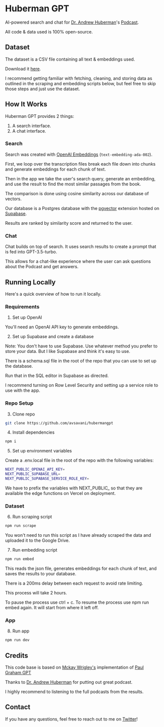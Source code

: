 # Huberman GPT

AI-powered search and chat for [Dr. Andrew Huberman](https://twitter.com/hubermanlab)'s [Podcast](http://hubermanlab.com).

All code & data used is 100% open-source.

## Dataset

The dataset is a CSV file containing all text & embeddings used.

Download it [here](https://drive.google.com/drive/folders/1CKs1hzwMT34tnQjpsN40yxov4FLFT-BN?usp=share_link).

I recommend getting familiar with fetching, cleaning, and storing data as outlined in the scraping and embedding scripts below, but feel free to skip those steps and just use the dataset.

## How It Works

Huberman GPT provides 2 things:

1. A search interface.
2. A chat interface.

### Search

Search was created with [OpenAI Embeddings](https://platform.openai.com/docs/guides/embeddings) (`text-embedding-ada-002`).

First, we loop over the transcription files break each file down into chunks and generate embeddings for each chunk of text.

Then in the app we take the user's search query, generate an embedding, and use the result to find the most similar passages from the book.

The comparison is done using cosine similarity across our database of vectors.

Our database is a Postgres database with the [pgvector](https://github.com/pgvector/pgvector) extension hosted on [Supabase](https://supabase.com/).

Results are ranked by similarity score and returned to the user.

### Chat

Chat builds on top of search. It uses search results to create a prompt that is fed into GPT-3.5-turbo.

This allows for a chat-like experience where the user can ask questions about the Podcast and get answers.

## Running Locally

Here's a quick overview of how to run it locally.

### Requirements

1. Set up OpenAI

You'll need an OpenAI API key to generate embeddings.

2. Set up Supabase and create a database

Note: You don't have to use Supabase. Use whatever method you prefer to store your data. But I like Supabase and think it's easy to use.

There is a schema.sql file in the root of the repo that you can use to set up the database.

Run that in the SQL editor in Supabase as directed.

I recommend turning on Row Level Security and setting up a service role to use with the app.

### Repo Setup

3. Clone repo

```bash
git clone https://github.com/avsavani/hubermangpt
```

4. Install dependencies

```bash
npm i
```

5. Set up environment variables

Create a .env.local file in the root of the repo with the following variables:

```bash
NEXT_PUBLIC_OPENAI_API_KEY=
NEXT_PUBLIC_SUPABASE_URL=
NEXT_PUBLIC_SUPABASE_SERVICE_ROLE_KEY=
```
We have to prefix the variables with NEXT_PUBLIC_ so that they are available the edge functions on Vercel on deployment.
### Dataset

6. Run scraping script

```bash
npm run scrape
```
You won't need to run this script as I have already scraped the data and uploaded it to the Google Drive.

7. Run embedding script

```bash
npm run embed
```

This reads the json file, generates embeddings for each chunk of text, and saves the results to your database.

There is a 200ms delay between each request to avoid rate limiting.

This process will take 2 hours.

To pause the process use ctrl + c. 
To resume the process use npm run embed again. It will start from where it left off.

### App

8. Run app

```bash
npm run dev
```

## Credits
This code base is based on [Mckay Wrigley's](https://twitter.com/mckaywrigley) implementation of [Paul Graham GPT](https://github.com/mckaywrigley/paul-graham-gpt)

Thanks to [Dr. Andrew Huberman](https://twitter.com/paulg) for putting out great podcast.

I highly recommend to listening to the full podcasts from the results.

## Contact

If you have any questions, feel free to reach out to me on [Twitter](https://twitter.com/ashishsavani1)!

